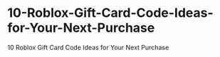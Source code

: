# 10-Roblox-Gift-Card-Code-Ideas-for-Your-Next-Purchase
10 Roblox Gift Card Code Ideas for Your Next Purchase

